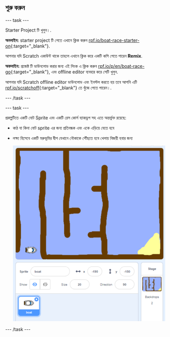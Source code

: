 ## শুরু করুন

\--- task \---

Starter Project টি খুলুন।.

**অনলাইন:** starter project টি পেতে এখানে ক্লিক করুন [rpf.io/boat-race-starter-on](http://rpf.io/boat-race-starter-on){:target="_blank"}.

আপনার যদি Scratch একাউন্ট থাকে তাহলে এখানে ক্লিক করে একটি কপি পেতে পারেন **Remix**.

**অফলাইন:** প্রজেক্ট টি ডাউনলোড করার জন্য এই লিংক এ ক্লিক করুন [rpf.io/p/en/boat-race-go](http://rpf.io/p/en/boat-race-go){:target="_blank"}, এবং offline editor ব্যবহার করে সেটি খুলুন.

আপনার যদি Scratch offline editor ডাউনলোড এবং ইনস্টল করতে হয় তবে আপনি এটি [rpf.io/scratchoff](http://rpf.io/scratchoff){:target="_blank"} তে খুঁজে পেতে পারেন।.

\--- /task \---

\--- task \---

প্রকল্পটিতে একটি বোট Sprite এবং একটি রেস কোর্স ব্যাকড্রপ সহ এতে অন্তর্ভুক্ত রয়েছে:

- কাঠ যা কিনা বোট sprite এর জন্য প্রতিবন্ধক এবং একে এড়িয়ে যেতে হবে
- লক্ষ্য হিসেবে একটি মরুভূমির দ্বীপ যেখানে নৌকাকে পৌঁছতে হবে খেলায় বিজয়ী হবার জন্য
    
    ![screenshot](images/boat-starter.png)

\--- /task \---